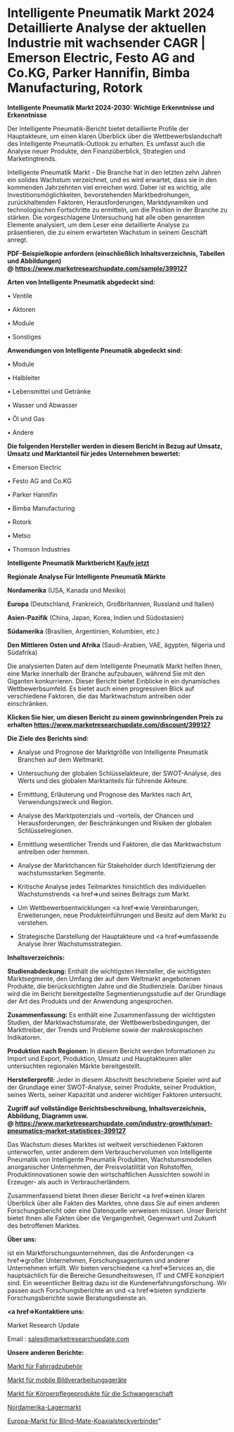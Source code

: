 # Intelligente Pneumatik Markt 2024 Detaillierte Analyse der aktuellen Industrie mit wachsender CAGR | Emerson Electric, Festo AG and Co.KG, Parker Hannifin, Bimba Manufacturing, Rotork

<strong>Intelligente Pneumatik Markt 2024-2030: Wichtige Erkenntnisse und Erkenntnisse</strong>

Der Intelligente Pneumatik-Bericht bietet detaillierte Profile der Hauptakteure, um einen klaren Überblick über die Wettbewerbslandschaft des Intelligente Pneumatik-Outlook zu erhalten. Es umfasst auch die Analyse neuer Produkte, den Finanzüberblick, Strategien und Marketingtrends.

Intelligente Pneumatik Markt - Die Branche hat in den letzten zehn Jahren ein solides Wachstum verzeichnet, und es wird erwartet, dass sie in den kommenden Jahrzehnten viel erreichen wird. Daher ist es wichtig, alle Investitionsmöglichkeiten, bevorstehenden Marktbedrohungen, zurückhaltenden Faktoren, Herausforderungen, Marktdynamiken und technologischen Fortschritte zu ermitteln, um die Position in der Branche zu stärken. Die vorgeschlagene Untersuchung hat alle oben genannten Elemente analysiert, um dem Leser eine detaillierte Analyse zu präsentieren, die zu einem erwarteten Wachstum in seinem Geschäft anregt.

<strong><b>PDF-Beispielkopie anfordern (einschließlich Inhaltsverzeichnis, Tabellen und Abbildungen) @ </b></strong><strong><a href=https://www.marketresearchupdate.com/sample/399127><strong>https://www.marketresearchupdate.com/sample/399127</u></a></strong></strong>

<strong>Arten von Intelligente Pneumatik abgedeckt sind:</strong>

• Ventile

• Aktoren

• Module

• Sonstiges

<strong>Anwendungen von Intelligente Pneumatik abgedeckt sind:</strong>

• Module

• Halbleiter

• Lebensmittel und Getränke

• Wasser und Abwasser

• Öl und Gas

• Andere

<strong>Die folgenden Hersteller werden in diesem Bericht in Bezug auf Umsatz, Umsatz und Marktanteil für jedes Unternehmen bewertet:</strong>

• Emerson Electric

• Festo AG and Co.KG

• Parker Hannifin

• Bimba Manufacturing

• Rotork

• Metso

• Thomson Industries

<strong>Intelligente Pneumatik Marktbericht <a href=https://www.marketresearchupdate.com/buynow/399127>Kaufe jetzt</a></strong>

<strong>Regionale Analyse Für Intelligente Pneumatik Märkte</strong>

<strong>Nordamerika</strong> (USA, Kanada und Mexiko)

<strong>Europa</strong> (Deutschland, Frankreich, Großbritannien, Russland und Italien)

<strong>Asien-Pazifik</strong> (China, Japan, Korea, Indien und Südostasien)

<strong>Südamerika</strong> (Brasilien, Argentinien, Kolumbien, etc.)

<strong>Den Mittleren</strong> <strong>Osten und Afrika</strong> (Saudi-Arabien, VAE, ägypten, Nigeria und Südafrika)

Die analysierten Daten auf dem Intelligente Pneumatik Markt helfen Ihnen, eine Marke innerhalb der Branche aufzubauen, während Sie mit den Giganten konkurrieren. Dieser Bericht bietet Einblicke in ein dynamisches Wettbewerbsumfeld. Es bietet auch einen progressiven Blick auf verschiedene Faktoren, die das Marktwachstum antreiben oder einschränken.

<strong>Klicken Sie hier, um diesen Bericht zu einem gewinnbringenden Preis zu erhalten
</strong><strong><a href=https://www.marketresearchupdate.com/discount/399127>https://www.marketresearchupdate.com/discount/399127</b></u></strong></a>

<strong>Die Ziele des Berichts sind:</strong>

- Analyse und Prognose der Marktgröße von Intelligente Pneumatik Branchen auf dem Weltmarkt.

- Untersuchung der globalen Schlüsselakteure, der SWOT-Analyse, des Werts und des globalen Marktanteils für führende Akteure.

- Ermittlung, Erläuterung und Prognose des Marktes nach Art, Verwendungszweck und Region.

- Analyse des Marktpotenzials und -vorteils, der Chancen und Herausforderungen, der Beschränkungen und Risiken der globalen Schlüsselregionen.

- Ermittlung wesentlicher Trends und Faktoren, die das Marktwachstum antreiben oder hemmen.

- Analyse der Marktchancen für Stakeholder durch Identifizierung der wachstumsstarken Segmente.

- Kritische Analyse jedes Teilmarktes hinsichtlich des individuellen Wachstumstrends <a href=>und</a> seines Beitrags zum Markt.

- Um Wettbewerbsentwicklungen <a href=>wie</a> Vereinbarungen, Erweiterungen, neue Produkteinführungen und Besitz auf dem Markt zu verstehen.

- Strategische Darstellung der Hauptakteure und <a href=>umfas</a>sende Analyse ihrer Wachstumsstrategien.

<strong>Inhaltsverzeichnis:</strong>

<strong>Studienabdeckung:</strong> Enthält die wichtigsten Hersteller, die wichtigsten Marktsegmente, den Umfang der auf dem Weltmarkt angebotenen Produkte, die berücksichtigten Jahre und die Studienziele. Darüber hinaus wird die im Bericht bereitgestellte Segmentierungsstudie auf der Grundlage der Art des Produkts und der Anwendung angesprochen.

<strong>Zusammenfassung:</strong> Es enthält eine Zusammenfassung der wichtigsten Studien, der Marktwachstumsrate, der Wettbewerbsbedingungen, der Markttreiber, der Trends und Probleme sowie der makroskopischen Indikatoren.

<strong>Produktion nach Regionen:</strong> In diesem Bericht werden Informationen zu Import und Export, Produktion, Umsatz und Hauptakteuren aller untersuchten regionalen Märkte bereitgestellt.

<strong>Herstellerprofil:</strong> Jeder in diesem Abschnitt beschriebene Spieler wird auf der Grundlage einer SWOT-Analyse, seiner Produkte, seiner Produktion, seines Werts, seiner Kapazität und anderer wichtiger Faktoren untersucht.

<strong><b>Zugriff auf vollständige Berichtsbeschreibung, Inhaltsverzeichnis, Abbildung, Diagramm usw. @ </b></strong><strong><a href=https://www.marketresearchupdate.com/industry-growth/smart-pneumatics-market-statistices-399127>https://www.marketresearchupdate.com/industry-growth/smart-pneumatics-market-statistices-399127</a></strong>

Das Wachstum dieses Marktes ist weltweit verschiedenen Faktoren unterworfen, unter anderem dem Verbrauchervolumen von Intelligente Pneumatik von Intelligente Pneumatik Produkten, Wachstumsmodellen anorganischer Unternehmen, der Preisvolatilität von Rohstoffen, Produktinnovationen sowie den wirtschaftlichen Aussichten sowohl in Erzeuger- als auch in Verbraucherländern.

Zusammenfassend bietet Ihnen dieser Bericht <a href=>einen</a> klaren Überblick über alle Fakten des Marktes, ohne dass Sie auf einen anderen Forschungsbericht oder eine Datenquelle verweisen müssen. Unser Bericht bietet Ihnen alle Fakten über die Vergangenheit, Gegenwart und Zukunft des betroffenen Marktes.

<strong>Über uns:</strong>

 ist ein Marktforschungsunternehmen, das die Anforderungen <a href=>großer</a> Unternehmen, Forschungsagenturen und anderer Unternehmen erfüllt. Wir bieten verschiedene <a href=>Services</a> an, die hauptsächlich für die Bereiche Gesundheitswesen, IT und CMFE konzipiert sind. Ein wesentlicher Beitrag dazu ist die Kundenerfahrungsforschung. Wir passen auch Forschungsberichte an und <a href=>bieten</a> syndizierte Forschungsberichte sowie Beratungsdienste an.

<strong><a href=>Kontaktiere uns:</a></strong>

Market Research Update

Email : sales@marketresearchupdate.com

<strong>Unsere anderen Berichte:</strong>

<a href=https://www.linkedin.com/pulse/bike-accessories-market-witness-huge-growth>Markt für Fahrradzubehör</a>

<a href=https://www.linkedin.com/pulse/machine-vision-mobile-devices-market-demand-future-scope>Markt für mobile Bildverarbeitungsgeräte</a>

<a href=https://www.linkedin.com/pulse/pregnancy-personal-care-products-market-2023-analysis>Markt für Körperpflegeprodukte für die Schwangerschaft</a>

<a href=https://www.linkedin.com/pulse/north-america-warehouse-market-analysis-2023>Nordamerika-Lagermarkt</a>

<a href=https://www.linkedin.com/pulse/europe-blind-mate-coaxial-connector-market-size2023-2030analysis>Europa-Markt für Blind-Mate-Koaxialsteckverbinder</a>"
